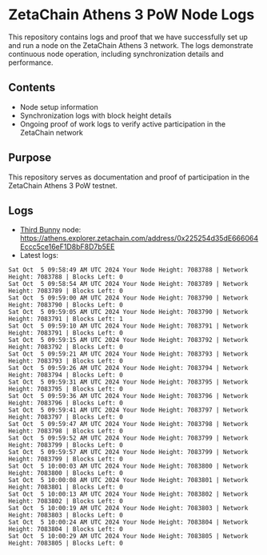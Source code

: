 # ZetaChain Athens 3 PoW Node Logs
This repository contains logs and proof that we have successfully set up and run a node on the ZetaChain Athens 3 network. The logs demonstrate continuous node operation, including synchronization details and performance.

## Contents
- Node setup information
- Synchronization logs with block height details
- Ongoing proof of work logs to verify active participation in the ZetaChain network

## Purpose
This repository serves as documentation and proof of participation in the ZetaChain Athens 3 PoW testnet.

## Logs

- [Third Bunny](https://thirdbunny.xyz/) node: https://athens.explorer.zetachain.com/address/0x225254d35dE666064Eccc5ce16eF1D8bF8D7b5EE
- Latest logs:
```
Sat Oct  5 09:58:49 AM UTC 2024 Your Node Height: 7083788 | Network Height: 7083788 | Blocks Left: 0
Sat Oct  5 09:58:54 AM UTC 2024 Your Node Height: 7083789 | Network Height: 7083789 | Blocks Left: 0
Sat Oct  5 09:59:00 AM UTC 2024 Your Node Height: 7083790 | Network Height: 7083790 | Blocks Left: 0
Sat Oct  5 09:59:05 AM UTC 2024 Your Node Height: 7083790 | Network Height: 7083791 | Blocks Left: 1
Sat Oct  5 09:59:10 AM UTC 2024 Your Node Height: 7083791 | Network Height: 7083791 | Blocks Left: 0
Sat Oct  5 09:59:15 AM UTC 2024 Your Node Height: 7083792 | Network Height: 7083792 | Blocks Left: 0
Sat Oct  5 09:59:21 AM UTC 2024 Your Node Height: 7083793 | Network Height: 7083793 | Blocks Left: 0
Sat Oct  5 09:59:26 AM UTC 2024 Your Node Height: 7083794 | Network Height: 7083794 | Blocks Left: 0
Sat Oct  5 09:59:31 AM UTC 2024 Your Node Height: 7083795 | Network Height: 7083795 | Blocks Left: 0
Sat Oct  5 09:59:36 AM UTC 2024 Your Node Height: 7083796 | Network Height: 7083796 | Blocks Left: 0
Sat Oct  5 09:59:41 AM UTC 2024 Your Node Height: 7083797 | Network Height: 7083797 | Blocks Left: 0
Sat Oct  5 09:59:47 AM UTC 2024 Your Node Height: 7083798 | Network Height: 7083798 | Blocks Left: 0
Sat Oct  5 09:59:52 AM UTC 2024 Your Node Height: 7083799 | Network Height: 7083799 | Blocks Left: 0
Sat Oct  5 09:59:57 AM UTC 2024 Your Node Height: 7083799 | Network Height: 7083799 | Blocks Left: 0
Sat Oct  5 10:00:03 AM UTC 2024 Your Node Height: 7083800 | Network Height: 7083800 | Blocks Left: 0
Sat Oct  5 10:00:08 AM UTC 2024 Your Node Height: 7083801 | Network Height: 7083801 | Blocks Left: 0
Sat Oct  5 10:00:13 AM UTC 2024 Your Node Height: 7083802 | Network Height: 7083802 | Blocks Left: 0
Sat Oct  5 10:00:19 AM UTC 2024 Your Node Height: 7083803 | Network Height: 7083803 | Blocks Left: 0
Sat Oct  5 10:00:24 AM UTC 2024 Your Node Height: 7083804 | Network Height: 7083804 | Blocks Left: 0
Sat Oct  5 10:00:29 AM UTC 2024 Your Node Height: 7083805 | Network Height: 7083805 | Blocks Left: 0
```

